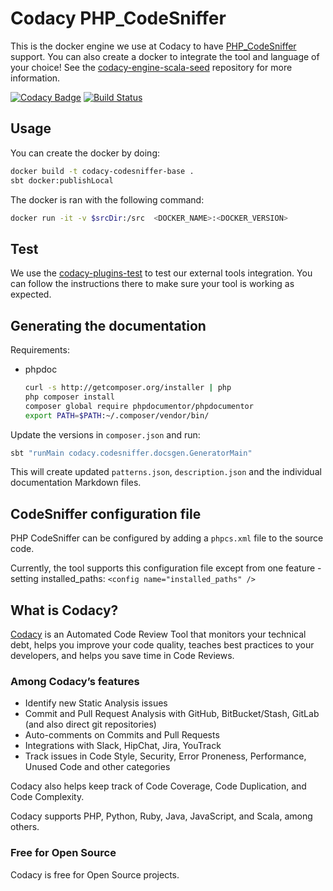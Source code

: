 # Codacy PHP_CodeSniffer

This is the docker engine we use at Codacy to have [PHP_CodeSniffer](https://github.com/squizlabs/PHP_CodeSniffer) support.
You can also create a docker to integrate the tool and language of your choice!
See the [codacy-engine-scala-seed](https://github.com/codacy/codacy-engine-scala-seed) repository for more information.

[![Codacy Badge](https://api.codacy.com/project/badge/Grade/b695e76adcfa48749a8eaa33f2f2f626)](https://www.codacy.com/gh/codacy/codacy-codesniffer?utm_source=github.com&utm_medium=referral&utm_content=codacy/codacy-codesniffer&utm_campaign=Badge_Grade)
[![Build Status](https://circleci.com/gh/codacy/codacy-codesniffer.svg?style=shield&circle-token=:circle-token)](https://circleci.com/gh/codacy/codacy-codesniffer)

## Usage

You can create the docker by doing:

```bash
docker build -t codacy-codesniffer-base .
sbt docker:publishLocal
```

The docker is ran with the following command:

```bash
docker run -it -v $srcDir:/src  <DOCKER_NAME>:<DOCKER_VERSION>
```

## Test

We use the [codacy-plugins-test](https://github.com/codacy/codacy-plugins-test) to test our external tools integration.
You can follow the instructions there to make sure your tool is working as expected.

## Generating the documentation

Requirements:

- phpdoc

    ```bash
    curl -s http://getcomposer.org/installer | php
    php composer install
    composer global require phpdocumentor/phpdocumentor
    export PATH=$PATH:~/.composer/vendor/bin/
    ```

Update the versions in `composer.json` and run:

```bash
sbt "runMain codacy.codesniffer.docsgen.GeneratorMain"
```

This will create updated `patterns.json`, `description.json` and the individual documentation Markdown files.

## CodeSniffer configuration file

PHP CodeSniffer can be configured by adding a `phpcs.xml` file to the source code.

Currently, the tool supports this configuration file except from one feature - setting installed_paths: `<config name="installed_paths" />`

## What is Codacy?

[Codacy](https://www.codacy.com/) is an Automated Code Review Tool that monitors your technical debt, helps you improve your code quality, teaches best practices to your developers, and helps you save time in Code Reviews.

### Among Codacy’s features

-   Identify new Static Analysis issues
-   Commit and Pull Request Analysis with GitHub, BitBucket/Stash, GitLab (and also direct git repositories)
-   Auto-comments on Commits and Pull Requests
-   Integrations with Slack, HipChat, Jira, YouTrack
-   Track issues in Code Style, Security, Error Proneness, Performance, Unused Code and other categories

Codacy also helps keep track of Code Coverage, Code Duplication, and Code Complexity.

Codacy supports PHP, Python, Ruby, Java, JavaScript, and Scala, among others.

### Free for Open Source

Codacy is free for Open Source projects.
